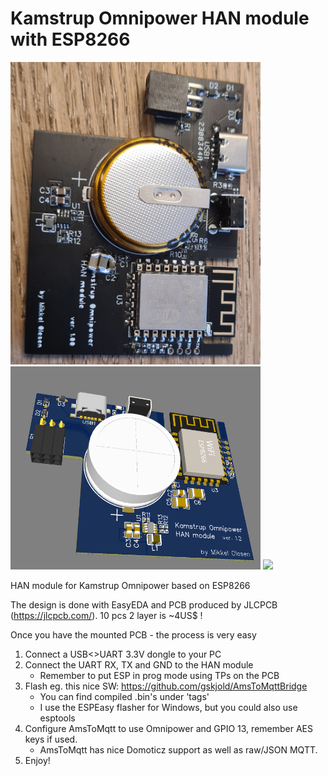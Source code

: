 # Kamstrup Omnipower HAN module with ESP8266

<img src="https://raw.githubusercontent.com/mikkel75/KamstrupHAN/main/20211109_093016.jpg" width="400"> <img src="https://raw.githubusercontent.com/mikkel75/KamstrupHAN/main/3d_model_v.1.2.PNG" width="400">
<img src="https://user-images.githubusercontent.com/22839537/136014923-615aa680-3982-4fa3-96f8-aa7382944311.PNG">

HAN module for Kamstrup Omnipower based on ESP8266

The design is done with EasyEDA and PCB produced by JLCPCB (https://jlcpcb.com/). 10 pcs 2 layer is ~4US$ !

Once you have the mounted PCB - the process is very easy

1) Connect a USB<>UART 3.3V dongle to your PC
2) Connect the UART RX, TX and GND to the HAN module
   - Remember to put ESP in prog mode using TPs on the PCB
4) Flash eg. this nice SW: https://github.com/gskjold/AmsToMqttBridge
   - You can find compiled .bin's under 'tags'
   - I use the ESPEasy flasher for Windows, but you could also use esptools
6) Configure AmsToMqtt to use Omnipower and GPIO 13, remember AES keys if used.
   - AmsToMqtt has nice Domoticz support as well as raw/JSON MQTT.
8) Enjoy!
